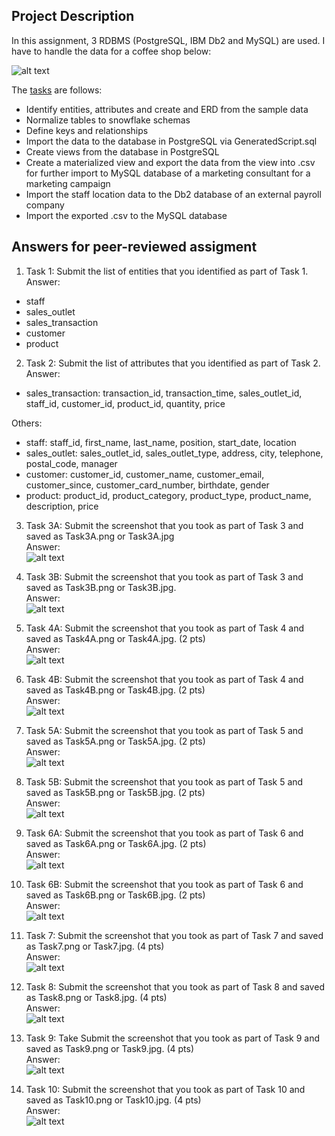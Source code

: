 ## Project Description
In this assignment, 3 RDBMS (PostgreSQL, IBM Db2 and MySQL) are used. I have to handle the data for a coffee shop below:

![alt text](https://github.com/xzZero/DataEng_IBM/blob/main/4%20-%20Introduction%20to%20Relational%20Databases%20(RDBMS)/Week4/exam/existing_data.png "Coffee data")

The [tasks](https://github.com/As2909/IBM-Data-Engineering-Specialization-Coursera/edit/main/Course%2004%20Introduction%20to%20Relational%20Database/Task.pdf) are follows: 
- Identify entities, attributes and create and ERD from the sample data
- Normalize tables to snowflake schemas
- Define keys and relationships
- Import the data to the database in PostgreSQL via GeneratedScript.sql
- Create views from the database in PostgreSQL
- Create a materialized view and export the data from the view into .csv for further import to MySQL database of a marketing consultant for a marketing campaign
- Import the staff location data to the Db2 database of an external payroll company
- Import the exported .csv to the MySQL database

## Answers for peer-reviewed assigment
1. Task 1: Submit the list of entities that you identified as part of Task 1. \
Answer: 
- staff
- sales_outlet
- sales_transaction
- customer
- product
2. Task 2: Submit the list of attributes that you identified as part of Task 2. \
Answer:
- sales_transaction: transaction_id, transaction_time, sales_outlet_id, staff_id, customer_id, product_id, quantity, price

O​thers:

- staff: staff_id, first_name, last_name, position, start_date, location
- sales_outlet: sales_outlet_id, sales_outlet_type, address, city, telephone, postal_code, manager
- customer: customer_id, customer_name, customer_email, customer_since, customer_card_number, birthdate, gender
- product: product_id, product_category, product_type, product_name, description, price
3. Task 3A: Submit the screenshot that you took as part of Task 3 and saved as Task3A.png or Task3A.jpg \
Answer:\
![alt text](https://github.com/As2909/IBM-Data-Engineering-Specialization-Coursera/blob/main/Course%2004%20Introduction%20to%20Relational%20Database/Week%204/Task3A.png)

4. Task 3B: Submit the screenshot that you took as part of Task 3 and saved as Task3B.png or Task3B.jpg.\
Answer:\
![alt text](https://github.com/As2909/IBM-Data-Engineering-Specialization-Coursera/blob/main/Course%2004%20Introduction%20to%20Relational%20Database/Week%204/Task3B.png)

6. Task 4A: Submit the screenshot that you took as part of Task 4 and saved as Task4A.png or Task4A.jpg. (2 pts)\
Answer:\
![alt text](https://github.com/As2909/IBM-Data-Engineering-Specialization-Coursera/blob/main/Course%2004%20Introduction%20to%20Relational%20Database/Week%204/Task4A.png)

8. Task 4B: Submit the screenshot that you took as part of Task 4 and saved as Task4B.png or Task4B.jpg. (2 pts)\
Answer:\
![alt text](https://github.com/As2909/IBM-Data-Engineering-Specialization-Coursera/blob/main/Course%2004%20Introduction%20to%20Relational%20Database/Week%204/Task4B.png)

10. Task 5A: Submit the screenshot that you took as part of Task 5 and saved as Task5A.png or Task5A.jpg. (2 pts)\
Answer:\
![alt text](https://github.com/As2909/IBM-Data-Engineering-Specialization-Coursera/blob/main/Course%2004%20Introduction%20to%20Relational%20Database/Week%204/Task5A.png)

12.  Task 5B: Submit the screenshot that you took as part of Task 5 and saved as Task5B.png or Task5B.jpg. (2 pts)\
Answer:\
![alt text](https://github.com/As2909/IBM-Data-Engineering-Specialization-Coursera/blob/main/Course%2004%20Introduction%20to%20Relational%20Database/Week%204/Task5B.png)

14. Task 6A: Submit the screenshot that you took as part of Task 6 and saved as Task6A.png or Task6A.jpg. (2 pts)\
Answer:\
![alt text](https://github.com/As2909/IBM-Data-Engineering-Specialization-Coursera/blob/main/Course%2004%20Introduction%20to%20Relational%20Database/Week%204/Task6A.png")

16. Task 6B: Submit the screenshot that you took as part of Task 6 and saved as Task6B.png or Task6B.jpg. (2 pts)\
Answer:\
![alt text](https://github.com/xzZero/DataEng_IBM/blob/main/4%20-%20Introduction%20to%20Relational%20Databases%20(RDBMS)/Week4/exam/Task6B.PNG "Task6B")

18. Task 7: Submit the screenshot that you took as part of Task 7 and saved as Task7.png or Task7.jpg. (4 pts)\
Answer:\
![alt text](https://github.com/As2909/IBM-Data-Engineering-Specialization-Coursera/blob/main/Course%2004%20Introduction%20to%20Relational%20Database/Week%204/Task7.png)

20. Task 8: Submit the screenshot that you took as part of Task 8 and saved as Task8.png or Task8.jpg. (4 pts)\
Answer:\
![alt text](https://github.com/As2909/IBM-Data-Engineering-Specialization-Coursera/blob/main/Course%2004%20Introduction%20to%20Relational%20Database/Week%204/Task8.png)

22. Task 9: Take Submit the screenshot that you took as part of Task 9 and saved as Task9.png or Task9.jpg. (4 pts)	\
Answer:\
![alt text](https://github.com/As2909/IBM-Data-Engineering-Specialization-Coursera/blob/main/Course%2004%20Introduction%20to%20Relational%20Database/Week%204/Task9.png)

24. Task 10: Submit the screenshot that you took as part of Task 10 and saved as Task10.png or Task10.jpg. (4 pts)\
Answer:\
![alt text](https://github.com/As2909/IBM-Data-Engineering-Specialization-Coursera/blob/main/Course%2004%20Introduction%20to%20Relational%20Database/Week%204/Task10.png)
